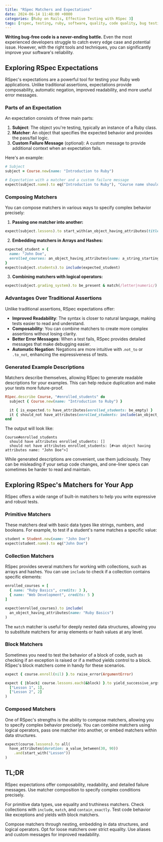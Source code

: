 ```yaml
---
title: "RSpec Matchers and Expectations"
date: 2024-06-14 11:48:00 +0000
categories: [Ruby on Rails, Effective Testing with RSpec 3]
tags: [rspec, testing, ruby, software, quality, code quality, bug testing, robust software, reliable software, edge cases, bug free, tdd, bdd, test driven, behavior driven development, unit testing, integration testing, test coverage, test automation, code review, code coverage, refactoring, legacy code, modern practices, devops, test driven design, software quality, reliability testing, quality assurance, code smells, tech debt]
---
```


**Writing bug-free code is a never-ending battle.** Even the most experienced developers struggle to catch every edge case and potential issue. However, with the right tools and techniques, you can significantly improve your software's reliability.

## Exploring RSpec Expectations

RSpec's expectations are a powerful tool for testing your Ruby web applications. Unlike traditional assertions, expectations provide composability, automatic negation, improved readability, and more useful error messages.

### Parts of an Expectation
An expectation consists of three main parts:

1. **Subject**: The object you're testing, typically an instance of a Ruby class.
2. **Matcher**: An object that specifies the expected behavior and provides the pass/fail logic.
3. **Custom Failure Message** (optional): A custom message to provide additional context when an expectation fails.

Here's an example:
```rb
# Subject
subject = Course.new(name: "Introduction to Ruby")

# Expectation with a matcher and a custom failure message
expect(subject.name).to eq("Introduction to Ruby"), "Course name should match"
```

### Composing Matchers
You can compose matchers in various ways to specify complex behavior precisely:

1. **Passing one matcher into another:**
```rb
expect(subject.lessons).to start_with(an_object_having_attributes(title: "Ruby Basics"))
```
2. **Embedding matchers in Arrays and Hashes:**
```rb
expected_student = {
  name: "John Doe",
  enrolled_courses: an_object_having_attributes(name: a_string_starting_with("Introduction"))
}
expect(subject.students).to include(expected_student)
```
3. **Combining matchers with logical operators:**
```rb
expect(subject.grading_system).to be_present & match(/letter|numeric/)
```

### Advantages Over Traditional Assertions
Unlike traditional assertions, RSpec expectations offer:

- **Improved Readability**: The syntax is closer to natural language, making tests easier to read and understand.
- **Composability**: You can combine matchers to create more complex assertions without losing clarity.
- **Better Error Messages**: When a test fails, RSpec provides detailed messages that make debugging easier.
- **Automatic Negation**: Negations are more intuitive with .`not_to` or `.to_not`, enhancing the expressiveness of tests.

### Generated Example Descriptions
Matchers describe themselves, allowing RSpec to generate readable descriptions for your examples. This can help reduce duplication and make your tests more future-proof.

```rb
RSpec.describe Course, "#enrolled_students" do
  subject { Course.new(name: "Introduction to Ruby") }

  it { is_expected.to have_attributes(enrolled_students: be_empty) }
  it { should_not have_attributes(enrolled_students: include(an_object_having_attributes(name: "John Doe"))) }
end
```

The output will look like:
```
Course#enrolled_students
  should have attributes enrolled_students: []
  should not have attributes enrolled_students: [#<an object having attributes name: "John Doe">]
```

While generated descriptions are convenient, use them judiciously. They can be misleading if your setup code changes, and one-liner specs can sometimes be harder to read and maintain.

## Exploring RSpec's Matchers for Your App

RSpec offers a wide range of built-in matchers to help you write expressive and robust tests.

### Primitive Matchers
These matchers deal with basic data types like strings, numbers, and booleans. For example, to test if a student's name matches a specific value:

```rb
student = Student.new(name: "John Doe")
expect(student.name).to eq("John Doe")
```

### Collection Matchers

RSpec provides several matchers for working with collections, such as arrays and hashes. You can use `include` to check if a collection contains specific elements:

```rb
enrolled_courses = [
  { name: "Ruby Basics", credits: 3 },
  { name: "Web Development", credits: 5 }
]

expect(enrolled_courses).to include(
  an_object_having_attributes(name: "Ruby Basics")
)
```

The `match` matcher is useful for deeply nested data structures, allowing you to substitute matchers for array elements or hash values at any level.

### Block Matchers

Sometimes you need to test the behavior of a block of code, such as checking if an exception is raised or if a method yields control to a block. RSpec's block matchers come in handy for these scenarios.

```rb
expect { course.enroll(nil) }.to raise_error(ArgumentError)

expect { |block| course.lessons.each(&block) }.to yield_successive_args(
  ["Lesson 1", 1],
  ["Lesson 2", 2]
)
```

### Composed Matchers

One of RSpec's strengths is the ability to compose matchers, allowing you to specify complex behavior precisely. You can combine matchers using logical operators, pass one matcher into another, or embed matchers within data structures.

```rb
expect(course.lessons).to all(
  have_attributes(duration: a_value_between(30, 90))
    .and(start_with("Lesson"))
)
```

## TL;DR
RSpec expectations offer composability, readability, and detailed failure messages. Use matcher composition to specify complex conditions precisely.

For primitive data types, use equality and truthiness matchers. Check collections with `include`, `match`, and `contain_exactly`. Test code behavior like exceptions and yields with block matchers.

Compose matchers through nesting, embedding in data structures, and logical operators. Opt for loose matchers over strict equality. Use aliases and custom messages for improved readability.

